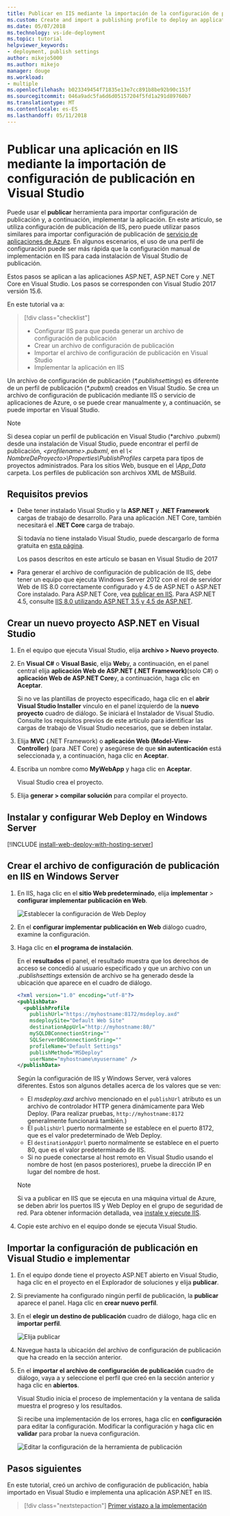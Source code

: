 ```yaml
---
title: Publicar en IIS mediante la importación de la configuración de publicación
ms.custom: Create and import a publishing profile to deploy an application from Visual Studio to IIS
ms.date: 05/07/2018
ms.technology: vs-ide-deployment
ms.topic: tutorial
helpviewer_keywords:
- deployment, publish settings
author: mikejo5000
ms.author: mikejo
manager: douge
ms.workload:
- multiple
ms.openlocfilehash: b023349454f71835e13e7cc891b8be92b90c153f
ms.sourcegitcommit: 046a9adc5fa6d6d05157204f5fd1a291d89760b7
ms.translationtype: MT
ms.contentlocale: es-ES
ms.lasthandoff: 05/11/2018
---
```

# <a name="publish-an-application-to-iis-by-importing-publish-settings-in-visual-studio"></a>Publicar una aplicación en IIS mediante la importación de configuración de publicación en Visual Studio

Puede usar el **publicar** herramienta para importar configuración de publicación y, a continuación, implementar la aplicación. En este artículo, se utiliza configuración de publicación de IIS, pero puede utilizar pasos similares para importar configuración de publicación de [servicio de aplicaciones de Azure](../deployment/tutorial-import-publish-settings-azure.md). En algunos escenarios, el uso de una perfil de configuración puede ser más rápida que la configuración manual de implementación en IIS para cada instalación de Visual Studio de publicación.

Estos pasos se aplican a las aplicaciones ASP.NET, ASP.NET Core y .NET Core en Visual Studio. Los pasos se corresponden con Visual Studio 2017 versión 15.6.

En este tutorial va a:

> [!div class="checklist"]
> * Configurar IIS para que pueda generar un archivo de configuración de publicación
> * Crear un archivo de configuración de publicación
> * Importar el archivo de configuración de publicación en Visual Studio
> * Implementar la aplicación en IIS

Un archivo de configuración de publicación (*\*.publishsettings*) es diferente de un perfil de publicación (*\*.pubxml*) creados en Visual Studio. Se crea un archivo de configuración de publicación mediante IIS o servicio de aplicaciones de Azure, o se puede crear manualmente y, a continuación, se puede importar en Visual Studio.

> [!NOTE]
> Si desea copiar un perfil de publicación en Visual Studio (\*archivo .pubxml) desde una instalación de Visual Studio, puede encontrar el perfil de publicación,  *\<profilename\>.pubxml*, en el  *\\< NombreDeProyecto\>\Properties\PublishProfiles* carpeta para tipos de proyectos administrados. Para los sitios Web, busque en el *\App_Data* carpeta. Los perfiles de publicación son archivos XML de MSBuild.

## <a name="prerequisites"></a>Requisitos previos

* Debe tener instalado Visual Studio y la **ASP.NET** y **.NET Framework** cargas de trabajo de desarrollo. Para una aplicación .NET Core, también necesitará el **.NET Core** carga de trabajo.

    Si todavía no tiene instalado Visual Studio, puede descargarlo de forma gratuita en [esta página](http://www.visualstudio.com).

    Los pasos descritos en este artículo se basan en Visual Studio de 2017

* Para generar el archivo de configuración de publicación de IIS, debe tener un equipo que ejecuta Windows Server 2012 con el rol de servidor Web de IIS 8.0 correctamente configurado y 4.5 de ASP.NET o ASP.NET Core instalado. Para ASP.NET Core, vea [publicar en IIS](/aspnet/core/publishing/iis?tabs=aspnetcore2x#iis-configuration). Para ASP.NET 4.5, consulte [IIS 8.0 utilizando ASP.NET 3.5 y 4.5 de ASP.NET](/iis/get-started/whats-new-in-iis-8/iis-80-using-aspnet-35-and-aspnet-45).

## <a name="create-a-new-aspnet-project-in-visual-studio"></a>Crear un nuevo proyecto ASP.NET en Visual Studio

1. En el equipo que ejecuta Visual Studio, elija **archivo > Nuevo proyecto**.

1. En **Visual C#** o **Visual Basic**, elija **Web**y, a continuación, en el panel central elija **aplicación Web de ASP.NET (.NET Framework)**(solo C#) o **aplicación Web de ASP.NET Core**y, a continuación, haga clic en **Aceptar**.

    Si no ve las plantillas de proyecto especificado, haga clic en el **abrir Visual Studio Installer** vínculo en el panel izquierdo de la **nuevo proyecto** cuadro de diálogo. Se iniciará el Instalador de Visual Studio. Consulte los requisitos previos de este artículo para identificar las cargas de trabajo de Visual Studio necesarios, que se deben instalar.

1. Elija **MVC** (.NET Framework) o **aplicación Web (Model-View-Controller)** (para .NET Core) y asegúrese de que **sin autenticación** está seleccionada y, a continuación, haga clic en **Aceptar**.

1. Escriba un nombre como **MyWebApp** y haga clic en **Aceptar**.

    Visual Studio crea el proyecto.

1. Elija **generar > compilar solución** para compilar el proyecto.

## <a name="install-and-configure-web-deploy-on-windows-server"></a>Instalar y configurar Web Deploy en Windows Server

[!INCLUDE [install-web-deploy-with-hosting-server](../deployment/includes/install-web-deploy-with-hosting-server.md)]

## <a name="create-the-publish-settings-file-in-iis-on-windows-server"></a>Crear el archivo de configuración de publicación en IIS en Windows Server

1. En IIS, haga clic en el **sitio Web predeterminado**, elija **implementar** > **configurar implementar publicación en Web**.

    ![Establecer la configuración de Web Deploy](../deployment/media/tutorial-configure-web-deploy-publishing.png)

1. En el **configurar implementar publicación en Web** diálogo cuadro, examine la configuración.

1. Haga clic en **el programa de instalación**.

    En el **resultados** el panel, el resultado muestra que los derechos de acceso se concedió al usuario especificado y que un archivo con un *.publishsettings* extensión de archivo se ha generado desde la ubicación que aparece en el cuadro de diálogo.

    ```xml
    <?xml version="1.0" encoding="utf-8"?>
    <publishData>
      <publishProfile
        publishUrl="https://myhostname:8172/msdeploy.axd"
        msdeploySite="Default Web Site"
        destinationAppUrl="http://myhostname:80/"
        mySQLDBConnectionString=""
        SQLServerDBConnectionString=""
        profileName="Default Settings"
        publishMethod="MSDeploy"
        userName="myhostname\myusername" />
    </publishData>
    ```

    Según la configuración de IIS y Windows Server, verá valores diferentes. Estos son algunos detalles acerca de los valores que se ven:

    * El *msdeploy.axd* archivo mencionado en el `publishUrl` atributo es un archivo de controlador HTTP genera dinámicamente para Web Deploy. (Para realizar pruebas, `http://myhostname:8172` generalmente funcionará también.)
    * El `publishUrl` puerto normalmente se establece en el puerto 8172, que es el valor predeterminado de Web Deploy.
    * El `destinationAppUrl` puerto normalmente se establece en el puerto 80, que es el valor predeterminado de IIS.
    * Si no puede conectarse al host remoto en Visual Studio usando el nombre de host (en pasos posteriores), pruebe la dirección IP en lugar del nombre de host.

    > [!NOTE]
    > Si va a publicar en IIS que se ejecuta en una máquina virtual de Azure, se deben abrir los puertos IIS y Web Deploy en el grupo de seguridad de red. Para obtener información detallada, vea [instale y ejecute IIS](/azure/virtual-machines/windows/quick-create-portal#open-port-80-for-web-traffic).

1. Copie este archivo en el equipo donde se ejecuta Visual Studio.

## <a name="import-the-publish-settings-in-visual-studio-and-deploy"></a>Importar la configuración de publicación en Visual Studio e implementar

1. En el equipo donde tiene el proyecto ASP.NET abierto en Visual Studio, haga clic en el proyecto en el Explorador de soluciones y elija **publicar**.

1. Si previamente ha configurado ningún perfil de publicación, la **publicar** aparece el panel. Haga clic en **crear nuevo perfil**.

1. En el **elegir un destino de publicación** cuadro de diálogo, haga clic en **importar perfil**.

    ![Elija publicar](../deployment/media/tutorial-publish-tool-import-profile.png)

1. Navegue hasta la ubicación del archivo de configuración de publicación que ha creado en la sección anterior.

1. En el **importar el archivo de configuración de publicación** cuadro de diálogo, vaya a y seleccione el perfil que creó en la sección anterior y haga clic en **abiertos**.

    Visual Studio inicia el proceso de implementación y la ventana de salida muestra el progreso y los resultados.

    Si recibe una implementación de los errores, haga clic en **configuración** para editar la configuración. Modificar la configuración y haga clic en **validar** para probar la nueva configuración.

    ![Editar la configuración de la herramienta de publicación](../deployment/media/tutorial-configure-publish-settings-in-tool.png)

## <a name="next-steps"></a>Pasos siguientes

En este tutorial, creó un archivo de configuración de publicación, había importado en Visual Studio e implementa una aplicación ASP.NET en IIS.

> [!div class="nextstepaction"]
> [Primer vistazo a la implementación](../deployment/deploying-applications-services-and-components.md)
